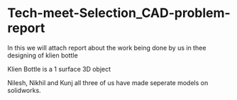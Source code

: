 # Tech-meet-Selection_CAD-problem-report

In this we will attach report about the work being done by us in thee designing of klien bottle

Klien Bottle is a 1 surface 3D object

Nilesh, Nikhil and Kunj all three of us have made seperate models on solidworks.
